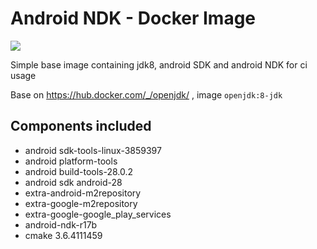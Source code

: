 # Android NDK - Docker Image
[![](https://images.microbadger.com/badges/image/lakoo/android-ndk.svg)](https://microbadger.com/images/lakoo/android-ndk "Get your own image badge on microbadger.com")

Simple base image containing jdk8, android SDK and android NDK for ci usage

Base on https://hub.docker.com/_/openjdk/ , image `openjdk:8-jdk`

## Components included
* android sdk-tools-linux-3859397
* android platform-tools
* android build-tools-28.0.2
* android sdk android-28
* extra-android-m2repository
* extra-google-m2repository
* extra-google-google_play_services
* android-ndk-r17b
* cmake 3.6.4111459
